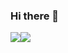 ### Hi there 👋
[![](https://github-readme-stats.vercel.app/api?username=lliioollcn&icon_color=CE1D2D&show_icons=true&theme=light&text_color=718096&hide_title=true)](https://github-readme-stats.vercel.app/api?username=lliioollcn&icon_color=CE1D2D&show_icons=true&theme=dark&text_color=718096&hide_title=true)[![](https://github-readme-stats.vercel.app/api/top-langs/?username=lliioollcn&hide=xml)](https://github-readme-stats.vercel.app/api/top-langs/?username=lliioollcn&hide=xml)
